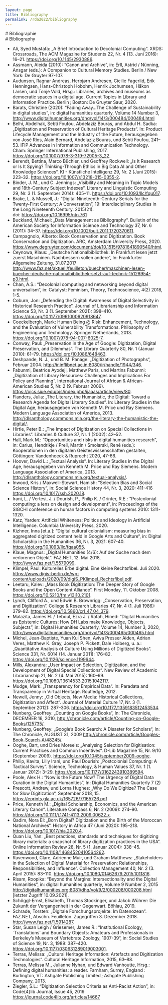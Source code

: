```yaml
---
layout: page
title: Bibliography
permalink: /rda2022/bibliography
---
```


<div class="language-container">
<section lang="de" markdown="1">
# Bibliographie
</section>
<section lang="en" markdown="1">
# Bibliography
</section>
</div>

* Ali, Syed Mustafa: „A Brief Introduction to Decolonial Computing“. XRDS: Crossroads, The ACM Magazine for Students 22, Nr. 4 (13. Juni 2016): 16–21. https://doi.org/10.1145/2930886.
* Assmann, Aleida (2010): “Canon and Archive”, in: Erll, Astrid / Nünning, Ansgar (eds.): A Companion to Cultural Memory Studies. Berlin / New York: De Gruyter 97-107.
* Audunson, Ragnar Andreas, Herbjørn Andresen, Cicilie Fagerlid, Erik Henningsen, Hans-Christoph Hobohm, Henrik Jochumsen, Håkon Larsen, und Tonje Vold, Hrsg.: Libraries, archives and museums as democratic spaces in a digital age. Current Topics in Library and Information Practice. Berlin ; Boston: De Gruyter Saur, 2020.
* Barats, Christine (2020): “Fading Away…The Challenge of Sustainability in digital studies”, in: digital humanities quarterly, Volume 14 Number 3, http://www.digitalhumanities.org/dhq/vol/14/3/000484/000484.html 
* Belhi, Abdelhak, Sebti Foufou, Abdelaziz Bouras, und Abdul H. Sadka: „Digitization and Preservation of Cultural Heritage Products“. In: Product Lifecycle Management and the Industry of the Future, herausgegeben von José Ríos, Alain Bernard, Abdelaziz Bouras, und Sebti Foufou, 241–53. IFIP Advances in Information and Communication Technology. Cham: Springer International Publishing, 2017. https://doi.org/10.1007/978-3-319-72905-3_22.
* Berendt, Bettina, Marco Büchler, und Geoffrey Rockwell: „Is It Research or Is It Spying? Thinking-Through Ethics in Big Data AI and Other Knowledge Sciences“. KI - Künstliche Intelligenz 29, Nr. 2 (Juni 2015): 223–32. https://doi.org/10.1007/s13218-015-0355-2.
* Binder, J. M., und C. Jennings: „Visibility and Meaning in Topic Models and 18th-Century Subject Indexes“. Literary and Linguistic Computing 29, Nr. 3 (1. September 2014): 405–11. https://doi.org/10.1093/llc/fqu017.
* Brake, L. & Mussell, J.: “Digital Nineteenth-Century Serials for the Twenty-First Century: A Conversation”, 19: Interdisciplinary Studies in the Long Nineteenth Century. 2015(21). doi: https://doi.org/10.16995/ntn.761
* Buckland, Michael: „Data Management as Bibliography“. Bulletin of the American Society for Information Science and Technology 37, Nr. 6 (2011): 34–37. https://doi.org/10.1002/bult.2011.1720370611.
* Campagnolo, Alberto: Book Conservation and Digitization. Book Conservation and Digitization. ARC, Amsterdam University Press, 2020. https://www.degruyter.com/document/doi/10.1515/9781641890540/html.
* Ceynowa, Klaus: „Deutsche Nationalbibliothek: In Frankfurt lesen jetzt zuerst Maschinen. Nachbessern sollen andere“, In: Frankfurter Allgemeine Zeitung, 31.07.2017 http://www.faz.net/aktuell/feuilleton/buecher/maschinen-lesen-buecher-deutsche-nationalbibliothek-setzt-auf-technik-15128954-p3.html.
* Chan, A.S.: “Decolonial computing and networking beyond digital universalism”, in:  Catalyst: Feminism, Theory, Technoscience, 4(2) 2018, 1-5.
* Coburn, Jon: „Defending the Digital: Awareness of Digital Selectivity in Historical Research Practice“. Journal of Librarianship and Information Science 53, Nr. 3 (1. September 2021): 398–410. https://doi.org/10.1177/0961000620918647.
* Coeckelbergh, Mark: Human Being @ Risk: Enhancement, Technology, and the Evaluation of Vulnerability Transformations. Philosophy of Engineering and Technology. Springer Netherlands, 2013. https://doi.org/10.1007/978-94-007-6025-7.
* Conway, Paul: „Preservation in the Age of Google: Digitization, Digital Preservation, and Dilemmas“. The Library Quarterly 80, Nr. 1 (Januar 2010): 61–79. https://doi.org/10.1086/648463.
* Deshpande, N. J., und B. M. Panage: „Digitization of Photographs“, Februar 2004. http://ir.inflibnet.ac.in:8080/ir/handle/1944/346.
* Fabunmi, Beatrice Ayodeji, Matthew Paris, und Martins Fabunmi: „Digitization of Library Resources: Challenges and Implications For Policy and Planning“. International Journal of African & African- American Studies 5, Nr. 2 (9. Februar 2009). https://ojcs.siue.edu/ojs/index.php/ijaaas/article/view/80.
* Flanders, Julia: „The Literary, the Humanistic, the Digital: Toward a Research Agenda for Digital Literary Studies“. In: Literary Studies in the Digital Age, herausgegeben von Kenneth M. Price und Ray Siemens. Modern Language Association of America, 2013. http://dlsanthology.commons.mla.org/the-literary-the-humanistic-the-digital/.
* Hirtle, Peter B.: „The Impact of Digitization on Special Collections in Libraries“. Libraries & Culture 37, Nr. 1 (2002): 42–52.
* Hall, Mark M.: “Opportunities and risks in digital humanities research”, in: Carius, Hendrikje / Prell, Martin / Smolarski, René (eds.): Kooperationen in den digitalen Geisteswissenschaften gestalten, Göttingen: Vandenhoeck & Ruprecht 2020, 47-66.
* Hoover, David L.: „Textual Analysis“. In: Literary Studies in the Digital Age, herausgegeben von Kenneth M. Price und Ray Siemens. Modern Language Association of America, 2013. http://dlsanthology.commons.mla.org/textual-analysis/.
* Inwood, Kris / Maxwell-Stewart, Hamish: “Selection Bias and Social Science History“, in: Social Science History 44, Nr. 3, 2020: 411-416 https://doi.org/10.1017/ssh.2020.18.
* Irani, L. / Vertesi, J. / Dourish, P., Philip  K. / Grinter, R.E.: “Postcolonial computing: a lens on design and development”, in: Proceedings of the SIGCHI conference on human factors in computing systems 2010: 1311-1320.
* Katz, Yarden: Artificial Whiteness: Politics and Ideology in Artificial Intelligence. Columbia University Press, 2020.
* Kizhner, Inna [et.a.]: “Digital cultural colonialism: measuring bias in aggregated digitized content held in Google Arts and Culture“, in: Digital Scholarship in the Humanities 36, Nr. 3, 2021: 607-40. https://doi.org/10.1093/llc/fqaa055.
* Klaue, Magnus: „Digital Humanities (4/6): Auf der Suche nach dem verlorenen Objekt“. FAZ.NET, 12. Mai 2018, http://www.faz.net/1.5579099.
* Klimpel, Paul: Kulturelles Erbe digital. Eine kleine Rechtsfibel. Juli 2020.  https://www.digis-berlin.de/wp-content/uploads/2020/09/digiS_PKlimpel_Rechtsfibel.pdf.
* Leetaru, Kalev: „Mass Book Digitization: The Deeper Story of Google Books and the Open Content Alliance“. First Monday, 11. Oktober 2008. https://doi.org/10.5210/fm.v13i10.2101.
* Lynch, Clifford A., und Edwin B. Brownrigg: „Conservation, Preservation, and Digitization“. College & Research Libraries 47, Nr. 4 (1. Juli 1986): 379–82. https://doi.org/10.5860/crl_47_04_379.
* Malazita, James H. / Teboul, Ezra J. / Rafah, Hined: “Digital Humanities as Epistemic Cultures: How DH Labs make Knowledge, Objects, Subjects”, in: Digital Humanities Quarterly, Volume 14, Number 3, 2020, http://www.digitalhumanities.org/dhq/vol/14/3/000465/000465.html 
* Michel, Jean-Baptiste, Yuan Kui Shen, Aviva Presser Aiden, Adrian Veres, Matthew K. Gray, Joseph P. Pickett, Dale Hoiberg, u. a.: „Quantitative Analysis of Culture Using Millions of Digitized Books“. Science 331, Nr. 6014 (14. Januar 2011): 176–82. https://doi.org/10.1126/science.1199644.
* Mills, Alexandra: „User Impact on Selection, Digitization, and the Development of Digital Special Collections“. New Review of Academic Librarianship 21, Nr. 2 (4. Mai 2015): 160–69. https://doi.org/10.1080/13614533.2015.1042117.
* Mudge, Mark: „Transparency for Empirical Data“. In: Paradata and Transparency in Virtual Heritage. Routledge, 2012.
* Newell, Jenny: „Old Objects, New Media: Historical Collections, Digitization and Affect“. Journal of Material Culture 17, Nr. 3 (1. September 2012): 287–306. https://doi.org/10.1177/1359183512453534.
* Nunberg, Geoffrey: „Counting on Google Books“, In: The Chronicle, DECEMBER 16, 2010,  http://chronicle.com/article/Counting-on-Google-Books/125735/.
* Nunberg, Geoffrey: „Google’s Book Search: A Disaster for Scholars“, In: The Chronicle, AUGUST 31, 2009 http://chronicle.com/article/Googles-Book-Search-A/48245/.
* Ooghe, Bart, und Dries Moreels: „Analysing Selection for Digitisation: Current Practices and Common Incentives“. D-Lib Magazine 15, Nr. 9/10 (September 2009). https://doi.org/10.1045/september2009-ooghe.
* Philip, Kavita, Lilly Irani, und Paul Dourish: „Postcolonial Computing: A Tactical Survey“. Science, Technology, & Human Values 37, Nr. 1 (1. Januar 2012): 3–29. https://doi.org/10.1177/0162243910389594.
* Poole, Alex H.: “Now is the Future Now? The Urgency of Digital Data Curation in the Digital Humanities”, In: Digital Humanities Quarterly 7 (2)
* Prescott, Andrew, und Lorna Hughes: „Why Do We Digitize? The Case for Slow Digitization“, September 2018, 15. https://eprints.gla.ac.uk/165726/7/165726.pdf
* Price, Kenneth M.: „Digital Scholarship, Economics, and the American Literary Canon“. Literature Compass 6, Nr. 2 (2009): 274–90. https://doi.org/10.1111/j.1741-4113.2009.00622.x.
* Qadim, Nora El: „Born Digital? Digitization and the Birth of the Moroccan National Archives“. History in Africa 47 (Juni 2020): 195–218. https://doi.org/10.1017/hia.2020.4.
* Quan Liu, Yan: „Best practices, standards and techniques for digitizing library materials: a snapshot of library digitization practices in the USA“. Online Information Review 28, Nr. 5 (1. Januar 2004): 338–45. https://doi.org/10.1108/14684520410564262.
* Ravenwood, Clare, Adrienne Muir, und Graham Matthews: „Stakeholders in the Selection of Digital Material for Preservation: Relationships, Responsibilities, and Influence“. Collection Management 40, Nr. 2 (3. April 2015): 83–110. https://doi.org/10.1080/01462679.2015.1011816.
* Risam, Roopika: “Beyond the Margins: Intersectionality and the Digital Humanities”, in: digital humanities quarterly, Volume 9 Number 2, 2015 http://digitalhumanities.org:8081/dhq/vol/9/2/000208/000208.html [letzter Zugriff 10.09.2021].
* Schöggl-Ernst, Elisabeth, Thomas Stockinger, und Jakob Wührer: Die Zukunft der Vergangenheit in der Gegenwart. Böhlau, 2019.
* Schrade, Torsten: „Digitale Forschungsprojekte: Im Datenozean“. FAZ.NET, Abschn. Feuilleton. Zugegriffen 3. Dezember 2018. http://www.faz.net/1.5914287.
* Star, Susan Leigh / Griesemer, James R.: “Institutional Ecology, `Translations’ and Boundary Objects: Amateurs and Professionals in Berkeley’s Museum of Vertebrate Zoology, 1907-39“, in: Social Studies of Science 19, Nr. 3, 1989: 387–420. https://doi.org/10.1177/030631289019003001.
* Terras, Melissa: „Cultural Heritage Information: Artefacts and Digitization Technologies“. Cultural Heritage Information, 2015, 63–88.
* Terras, Melissa M., Julianne Nyhan, und Edward Vanhoutte, Hrsg.: Defining digital humanities: a reader. Farnham, Surrey, England : Burlington, VT: Ashgate Publishing Limited ; Ashgate Publishing Company, 2013.
* Ziegler, S.L.: “Digitization Selection Criteria as Anti-Racist Action”, in: Code{4}lib  Journal, Issue 45, 2019 https://journal.code4lib.org/articles/14667
